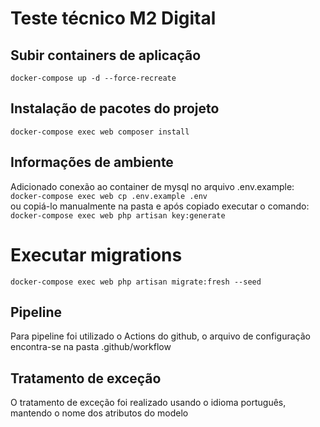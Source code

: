 # Teste técnico M2 Digital

## Subir containers de aplicação
`docker-compose up -d --force-recreate`

## Instalação de pacotes do projeto
`docker-compose exec web composer install`

## Informações de ambiente
Adicionado conexão ao container de mysql no arquivo .env.example:
<br>`docker-compose exec web cp .env.example .env`</br> ou copiá-lo manualmente na pasta 
e após copiado executar o comando:
<br>`docker-compose exec web php artisan key:generate`</br>

# Executar migrations
`docker-compose exec web php artisan migrate:fresh --seed`

## Pipeline
Para pipeline foi utilizado o Actions do github, o arquivo de configuração encontra-se na pasta .github/workflow

## Tratamento de exceção
O tratamento de exceção foi realizado usando o idioma português, mantendo o nome dos atributos do modelo
